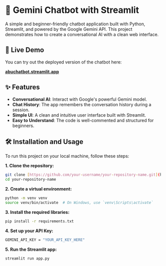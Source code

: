 # 🤖 Gemini Chatbot with Streamlit

A simple and beginner-friendly chatbot application built with Python, Streamlit, and powered by the Google Gemini API. This project demonstrates how to create a conversational AI with a clean web interface.

## 🚀 Live Demo

You can try out the deployed version of the chatbot here:

**[abuchatbot.streamlit.app](https://abuchatbot.streamlit.app/)**

## ✨ Features

- **Conversational AI**: Interact with Google's powerful Gemini model.
- **Chat History**: The app remembers the conversation history during a session.
- **Simple UI**: A clean and intuitive user interface built with Streamlit.
- **Easy to Understand**: The code is well-commented and structured for beginners.

## 🛠️ Installation and Usage

To run this project on your local machine, follow these steps:

**1. Clone the repository:**
```bash
git clone [https://github.com/your-username/your-repository-name.git](https://github.com/your-username/your-repository-name.git)
cd your-repository-name
```

**2. Create a virtual environment:**
```bash
python -m venv venv
source venv/bin/activate  # On Windows, use `venv\Scripts\activate`
```

**3. Install the required libraries:**
```bash
pip install -r requirements.txt
```

**4. Set up your API Key:**
```bash
GEMINI_API_KEY = "YOUR_API_KEY_HERE"
```

**5. Run the Streamlit app:**
```bash
streamlit run app.py
```